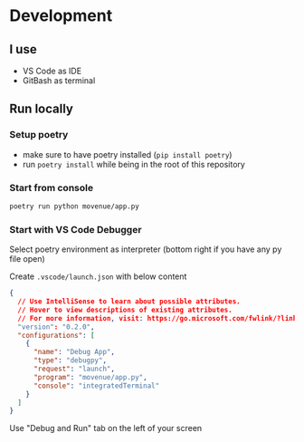 # Development

## I use

- VS Code as IDE
- GitBash as terminal

## Run locally

### Setup poetry

- make sure to have poetry installed (`pip install poetry`)
- run `poetry install` while being in the root of this repository

### Start from console

```bash
poetry run python movenue/app.py
```

### Start with VS Code Debugger

Select poetry environment as interpreter (bottom right if you have any py file open)

Create `.vscode/launch.json` with below content

```json
{
  // Use IntelliSense to learn about possible attributes.
  // Hover to view descriptions of existing attributes.
  // For more information, visit: https://go.microsoft.com/fwlink/?linkid=830387
  "version": "0.2.0",
  "configurations": [
    {
      "name": "Debug App",
      "type": "debugpy",
      "request": "launch",
      "program": "movenue/app.py",
      "console": "integratedTerminal"
    }
  ]
}
```

Use "Debug and Run" tab on the left of your screen
